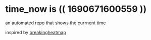 # time_now is (( 1690671600559 ))

an automated repo that shows the currnent time

inspired by [breakingheatmap](https://github.com/breakingheatmap/breakingheatmap)